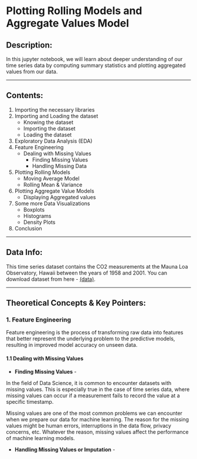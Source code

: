 # Plotting Rolling Models and Aggregate Values Model

## Description:
In this jupyter notebook, we will learn about deeper understanding of our time series data by computing summary statistics and plotting aggregated values from our data.

---
## Contents:
1. Importing the necessary libraries
2. Importing and Loading the dataset
    - Knowing the dataset
    - Importing the dataset
    - Loading the dataset
3. Exploratory Data Analysis (EDA)
4. Feature Engineering
    - Dealing with Missing Values
      - Finding Missing Values
      - Handling Missing Data
5. Plotting Rolling Models
    - Moving Average Model
    - Rolling Mean & Variance
6. Plotting Aggregate Value Models
    - Displaying Aggregated values
7. Some more Data Visualizations
    - Boxplots
    - Histograms
    - Density Plots
8. Conclusion

---
## Data Info:
This time series dataset contains the CO2 measurements at the Mauna Loa Observatory, Hawaii between the years of 1958 and 2001. You can download dataset from here - [(data)](https://github.com/Ravjot03/Visualizing-Time-Series-Data-in-Python/blob/main/Chapter-2/ch2_co2_levels.csv).

---
## Theoretical Concepts & Key Pointers:

### 1. Feature Engineering
Feature engineering is the process of transforming raw data into features that better represent the underlying problem to the predictive models, resulting in improved model accuracy on unseen data.

#### 1.1 Dealing with Missing Values

- **Finding Missing Values** -
 
In the field of Data Science, it is common to encounter datasets with missing values. This is especially true in the case of time series data, where missing values can occur if a measurement fails to record the value at a specific timestamp.

Missing values are one of the most common problems we can encounter when we prepare our data for machine learning. The reason for the missing values might be human errors, interruptions in the data flow, privacy concerns, etc. Whatever the reason, missing values affect the performance of machine learning models.

- **Handling Missing Values or Imputation** -
